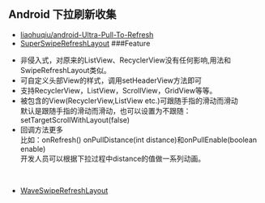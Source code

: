 Android 下拉刷新收集
---

* [liaohuqiu/android-Ultra-Pull-To-Refresh](https://github.com/liaohuqiu/android-Ultra-Pull-To-Refresh)
* [SuperSwipeRefreshLayout](https://github.com/nuptboyzhb/SuperSwipeRefreshLayout)
###Feature
- 非侵入式，对原来的ListView、RecyclerView没有任何影响,用法和SwipeRefreshLayout类似。
- 可自定义头部View的样式，调用setHeaderView方法即可
- 支持RecyclerView，ListView，ScrollView，GridView等等。
- 被包含的View(RecyclerView,ListView etc.)可跟随手指的滑动而滑动<br>
  默认是跟随手指的滑动而滑动，也可以设置为不跟随：setTargetScrollWithLayout(false)
- 回调方法更多<br>
  比如：onRefresh() onPullDistance(int distance)和onPullEnable(boolean enable)<br>
  开发人员可以根据下拉过程中distance的值做一系列动画。
<br>

* [WaveSwipeRefreshLayout](https://github.com/recruit-lifestyle/WaveSwipeRefreshLayout)
